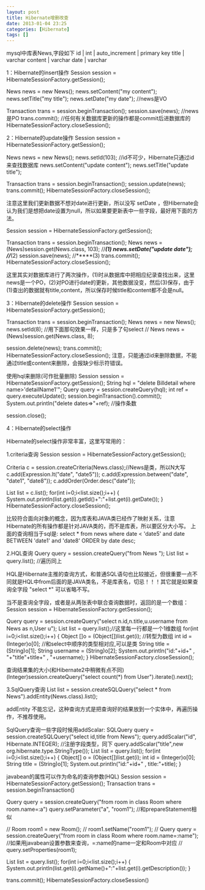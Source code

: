 ```yaml
---
layout: post
title: Hibernate增删改查
date: 2013-01-04 23:25
categories: [Hibernate]
tags: []
---
```


mysql中库表News,字段如下
id | int | auto_increment | primary key
title | varchar
content | varchar
date | varchar

1：Hibernate的insert操作
Session session = HibernateSessionFactory.getSession();

News news = new News();
news.setContent("my content");
news.setTitle("my title");
news.setDate("my date"); //news是VO

Transaction trans = session.beginTransaction();
session.save(news); //news是PO
trans.commit(); //任何有关数据库更新的操作都是commit后进数据库的
HibernateSessionFactory.closeSession();

2：Hibernate的update操作
Session session = HibernateSessionFactory.getSession();

News news = new News();
news.setId(103); //id不可少，Hibernate只通过id来查找数据库
news.setContent("update content");
news.setTitle("update title");

Transaction trans = session.beginTransaction();
session.update(news);
trans.commit();
HibernateSessionFactory.closeSession();

注意这里我们更新数据不想对date进行更新，所以没写 setDate ，但Hibernate会认为我们是想把date设置为null，所以如果要更新表中一些字段，最好用下面的方法。

Session session = HibernateSessionFactory.getSession();

Transaction trans = session.beginTransaction();
News news = (News)session.get(News.class, 103); //*****(1)
news.setDate("update date"); //*****(2)
session.save(news); //*****(3)
trans.commit();
HibernateSessionFactory.closeSession();

这里其实对数据库进行了两次操作，(1)时从数据库中把相应纪录查找出来，这里news是一个PO，(2)对PO进行date的更新，其他数据没变，然后(3)保存，由于(1)查出的数据就有title,content，所以保存时候title和content都不会是null。

3：Hibernate的delete操作
Session session = HibernateSessionFactory.getSession();

Transaction trans = session.beginTransaction();
News news = new News();
news.setId(8); //用下面那句效果一样，只是多了句select
// News news = (News)session.get(News.class, 8);

session.delete(news);
trans.commit();
HibernateSessionFactory.closeSession();
注意，只能通过id来删除数据，不能通过title或content来删除，会报缺少标示符错误。

使用hql来删除(可作批量删除)
Session session = HibernateSessionFactory.getSession();
String hql = "delete Billdetail where name>'detailName1'";
Query query = session.createQuery(hql);
int ref = query.executeUpdate();
session.beginTransaction().commit();
System.out.println("delete dates=>"+ref); //操作条数

session.close();


4：Hibernate的select操作

Hibernate的select操作非常丰富，这里写常用的：

1.criteria查询
Session session = HibernateSessionFactory.getSession();

Criteria c = session.createCriteria(News.class);//News是类，所以N大写
c.add(Expression.lt("date", "date5"));
c.add(Expression.between("date", "date1", "date8"));
c.addOrder(Order.desc("date"));

List<News> list = c.list();
for(int i=0;i<list.size();i++)
{
System.out.println(list.get(i).getId()+":"+list.get(i).getDate());
}
HibernateSessionFactory.closeSession();

比较符合面向对象的概念，因为库表和JAVA类已经作了映射关系，注意Hibernate的所有操作都是针对JAVA类的，而不是库表，所以要区分大小写。
上面的查询相当于sql是: select * from news where date < 'date5' and date BETWEEN 'date1' and 'date8' ORDER by date desc;

2.HQL查询
Query query = session.createQuery("from News ");
List<News> list = query.list(); //遍历同上

HQL是Hibernate主推的查询方式，和普通SQL语句也比较接近，但很重要一点不同就是HQL中from后面的是JAVA类名，不是库表名，切忌！！！其它就是如果查询全字段 "select *" 可以省略不写。

当不是查询全字段，或者是从两张表中联合查询数据时，返回的是一个数组：
Session session = HibernateSessionFactory.getSession();

Query query = session.createQuery("select n.id,n.title,u.username from News as n,User u");
List list = query.list();//这里每一行都是一个1维数组
for(int i=0;i<list.size();i++)
{
Object []o = (Object[])list.get(i); //转型为数组
int id = (Integer)o[0]; //和select中顺序的类型相对应,可以是类
String title = (String)o[1];
String username = (String)o[2];
System.out.println("id:"+id+" , "+"title"+title+" , "+username);
}
HibernateSessionFactory.closeSession();

查询结果集的大小(和Hibernate2中稍微有点不同)
(Integer)session.createQuery("select count(*) from User").iterate().next();


3.SqlQuery查询
List<News> list = session.createSQLQuery("select * from News").addEntity(News.class).list();

addEntity 不能忘记，这种查询方式是把查询好的结果放到一个实体中，再遍历操作，不推荐使用。

SqlQuery查询一些字段时候用addScalar:
SQLQuery query = session.createSQLQuery("select id,title from News");
query.addScalar("id", Hibernate.INTEGER); //注册字段类型，同下
query.addScalar("title",new org.hibernate.type.StringType());
List list = query.list();
for(int i=0;i<list.size();i++)
{
Object[] o = (Object[])list.get(i);
int id = (Integer)o[0];
String title = (String)o[1];
System.out.println("id:"+id+" , title:"+title);
}

javabean的属性可以作为命名的查询参数(HQL)
Session session = HibernateSessionFactory.getSession();
Transaction trans = session.beginTransaction()

Query query = session.createQuery("from room in class Room where room.name=:a")
query.setParameter("a", "room1"); //和prepareStatement相似

// Room room1 = new Room();
// room1.setName("room1");
// Query query = session.createQuery("from room in class Room where room.name=:name"); //如果用javabean设置参数来查询，=:name的name一定和Room中对应
// query.setProperties(room1);

List<Room> list = query.list();
for(int i=0;i<list.size();i++)
{
System.out.println(list.get(i).getName()+":"+list.get(i).getDescription());
}

trans.commit();
HibernateSessionFactory.closeSession()

